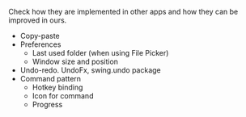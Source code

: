 Check how they are implemented in other apps and how they can be improved in ours.

- Copy-paste
- Preferences
    - Last used folder (when using File Picker)
    - Window size and position
- Undo-redo. UndoFx, swing.undo package
- Command pattern
    - Hotkey binding
    - Icon for command
    - Progress